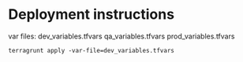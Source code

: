 # Deployment instructions

var files:
dev_variables.tfvars
qa_variables.tfvars
prod_variables.tfvars

```
terragrunt apply -var-file=dev_variables.tfvars
```

